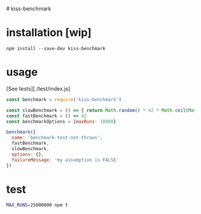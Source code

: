 # kiss-benchmark

# installation [wip]

```
npm install --save-dev kiss-benchmark
```

# usage

[See tests][./test/index.js]

```javascript
const benchmark = require('kiss-benchmark')

const slowBenchmark = () => { return Math.random() * 42 * Math.ceil(Math.PI * Math.random()) }
const fastBenchmark = () => 42
const benchmarkOptions = {maxRuns: 10000}

benchmark({
  name: 'benchmark-test-not-throws',
  fastBenchmark,
  slowBenchmark,
  options: {},
  failureMessage: 'my assumption is FALSE'
})
```

# test

```bash
MAX_RUNS=25000000 npm t
```

